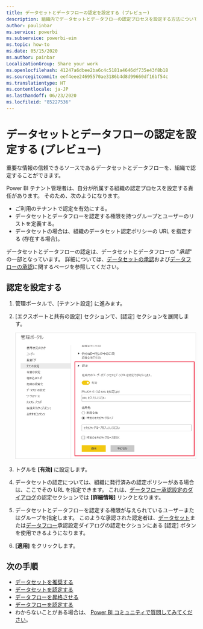 ```yaml
---
title: データセットとデータフローの認定を設定する (プレビュー)
description: 組織内でデータセットとデータフローの認定プロセスを設定する方法について説明します。
author: paulinbar
ms.service: powerbi
ms.subservice: powerbi-eim
ms.topic: how-to
ms.date: 05/15/2020
ms.author: painbar
LocalizationGroup: Share your work
ms.openlocfilehash: 41247a6dbee2ba6c4c5181a4646df735e43f8b18
ms.sourcegitcommit: eef4eee24695570ae3186b4d8d99660df16bf54c
ms.translationtype: HT
ms.contentlocale: ja-JP
ms.lasthandoff: 06/23/2020
ms.locfileid: "85227536"
---
```

# <a name="set-up-dataset-and-dataflow-certification-preview"></a>データセットとデータフローの認定を設定する (プレビュー)

重要な情報の信頼できるソースであるデータセットとデータフローを、組織で認定することができます。

Power BI テナント管理者は、自分が所属する組織の認定プロセスを設定する責任があります。 そのため、次のようになります。
* ご利用のテナントで認定を有効にする。
* データセットとデータフローを認定する権限を持つグループとユーザーのリストを定義する。
* データセットの場合は、組織のデータセット認定ポリシーの URL を指定する (存在する場合)。

データセットとデータフローの認定は、データセットとデータフローの "*承認*" の一部となっています。 詳細については、[データセットの承認](../connect-data/service-datasets-promote.md)および[データフローの承認](../transform-model/service-dataflows-promote-certify.md)に関するページを参照してください。


## <a name="set-up-certification"></a>認定を設定する

1. 管理ポータルで、[テナント設定] に進みます。
1. [エクスポートと共有の設定] セクションで、[認定] セクションを展開します。

   ![データセットとデータフローの認定を設定する](media/service-admin-setup-certification/service-admin-certification-setup-dialog.png)

1. トグルを **[有効]** に設定します。
1. データセットの認定については、組織に発行済みの認定ポリシーがある場合は、ここでその URL を指定できます。 これは、[データフロー承認設定のダイアログ](../connect-data/service-datasets-promote.md#request-dataset-certification)の認定セクションでは **[詳細情報]** リンクとなります。 
1. データセットとデータフローを認定する権限が与えられているユーザーまたはグループを指定します。 このような承認された認定者は、[データセット](../connect-data/service-datasets-promote.md#request-dataset-certification)または[データフロー](../transform-model/service-dataflows-promote-certify.md#certify-a-dataflow)承認設定ダイアログの認定セクションにある [認定] ボタンを使用できるようになります。
1. **[適用]** をクリックします。

## <a name="next-steps"></a>次の手順
* [データセットを推奨する](../connect-data/service-datasets-promote.md)
* [データセットを認定する](../connect-data/service-datasets-certify.md)
* [データフローを昇格させる](../transform-model/service-dataflows-promote-certify.md#promote-a-dataflow)
* [データフローを認定する](../transform-model/service-dataflows-promote-certify.md#certify-a-dataflow)
* わからないことがある場合は、 [Power BI コミュニティで質問してみてください](https://community.powerbi.com/)。
